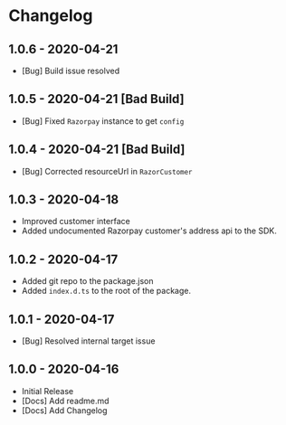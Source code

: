 # Changelog

## 1.0.6 - 2020-04-21
  - [Bug] Build issue resolved

## 1.0.5 - 2020-04-21 [Bad Build]
  - [Bug] Fixed `Razorpay` instance to get `config`

## 1.0.4 - 2020-04-21 [Bad Build]
  - [Bug] Corrected resourceUrl in `RazorCustomer`

## 1.0.3 - 2020-04-18
  - Improved customer interface
  - Added undocumented Razorpay customer's address api to the SDK.

## 1.0.2 - 2020-04-17
  - Added git repo to the package.json
  - Added `index.d.ts` to the root of the package.
  
## 1.0.1 - 2020-04-17
  - [Bug] Resolved internal target issue

## 1.0.0 - 2020-04-16
  - Initial Release
  - [Docs] Add readme.md
  - [Docs] Add Changelog


